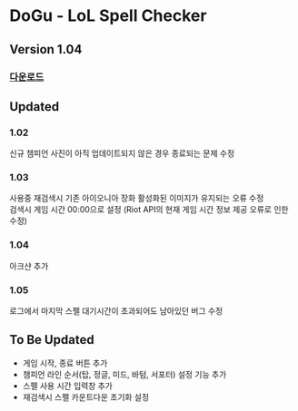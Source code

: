 # DoGu - LoL Spell Checker  
## Version 1.04  
### [다운로드](https://github.com/Yoonkeee/DoGu/raw/master/Dogu%20v1.04.zip)

## Updated  

### 1.02  
신규 챔피언 사진이 아직 업데이트되지 않은 경우 종료되는 문제 수정  

### 1.03  
사용중 재검색시 기존 아이오니아 장화 활성화된 이미지가 유지되는 오류 수정  
검색시 게임 시간 00:00으로 설정 (Riot API의 현재 게임 시간 정보 제공 오류로 인한 수정)  

### 1.04  
아크샨 추가  

### 1.05  
로그에서 마지막 스펠 대기시간이 초과되어도 남아있던 버그 수정  


## To Be Updated  
- 게임 시작, 종료 버튼 추가  
- 챔피언 라인 순서(탑, 정글, 미드, 바텀, 서포터) 설정 기능 추가  
- 스펠 사용 시간 입력창 추가  
- 재검색시 스펠 카운트다운 초기화 설정  
